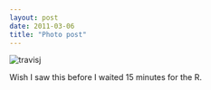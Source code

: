 ```yaml
---
layout: post
date: 2011-03-06
title: "Photo post"
---
```

![travisj](/images/f6c8b43e6e10bd2658c7de981fb7bcc49a7a2d539437bd837156758217922e33.jpg)

Wish I saw this before I waited 15 minutes for the R. 